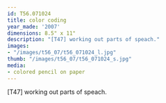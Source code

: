 ```yaml
---
id: T56.071024
title: color coding
year_made: '2007'
dimensions: 8.5" x 11"
description: "[T47] working out parts of speach."
images:
- "/images/t56_07/t56_071024_l.jpg"
thumb: "/images/t56_07/t56_071024_s.jpg"
media:
- colored pencil on paper
---
```


[T47] working out parts of speach.
